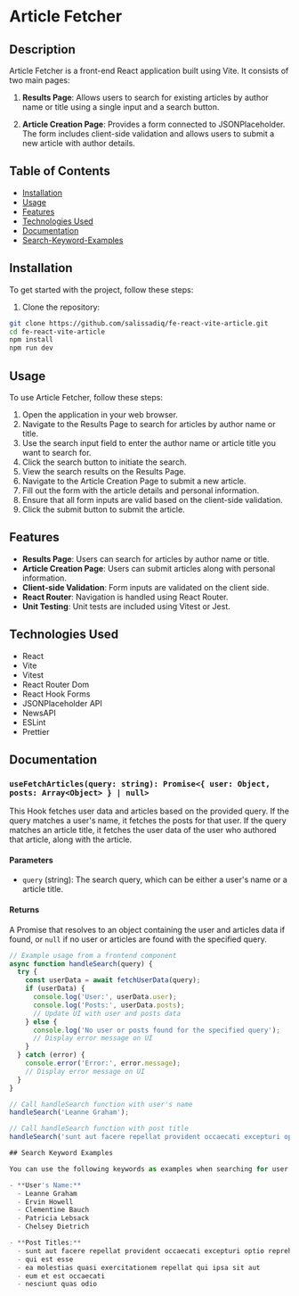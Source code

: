 # Article Fetcher

## Description

Article Fetcher is a front-end React application built using Vite. It consists of two main pages:

1. **Results Page**: Allows users to search for existing articles by author name or title using a single input and a search button.

2. **Article Creation Page**: Provides a form connected to JSONPlaceholder. The form includes client-side validation and allows users to submit a new article with author details.

## Table of Contents

- [Installation](#installation)
- [Usage](#usage)
- [Features](#features)
- [Technologies Used](#technologies-used)
- [Documentation](#Documentation)
- [Search-Keyword-Examples](#Search)

## Installation

To get started with the project, follow these steps:

1. Clone the repository:

```bash
git clone https://github.com/salissadiq/fe-react-vite-article.git
cd fe-react-vite-article
npm install
npm run dev

```
## Usage

To use Article Fetcher, follow these steps:

1. Open the application in your web browser.
2. Navigate to the Results Page to search for articles by author name or title.
3. Use the search input field to enter the author name or article title you want to search for.
4. Click the search button to initiate the search.
5. View the search results on the Results Page.
6. Navigate to the Article Creation Page to submit a new article.
7. Fill out the form with the article details and personal information.
8. Ensure that all form inputs are valid based on the client-side validation.
9. Click the submit button to submit the article.


## Features

* **Results Page**: Users can search for articles by author name or title.
* **Article Creation Page**: Users can submit articles along with personal information.
* **Client-side Validation**: Form inputs are validated on the client side.
* **React Router**: Navigation is handled using React Router.
* **Unit Testing**: Unit tests are included using Vitest or Jest.


## Technologies Used

* React
* Vite
* Vitest
* React Router Dom
* React Hook Forms
* JSONPlaceholder API
* NewsAPI
* ESLint
* Prettier

## Documentation

### `useFetchArticles(query: string): Promise<{ user: Object, posts: Array<Object> } | null>`

This Hook fetches user data and articles based on the provided query. If the query matches a user's name, it fetches the posts for that user. If the query matches an article title, it fetches the user data of the user who authored that article, along with the article.

#### Parameters

- `query` (string): The search query, which can be either a user's name or a article title.

#### Returns

A Promise that resolves to an object containing the user and articles data if found, or `null` if no user or articles are found with the specified query.

```javascript
// Example usage from a frontend component
async function handleSearch(query) {
  try {
    const userData = await fetchUserData(query);
    if (userData) {
      console.log('User:', userData.user);
      console.log('Posts:', userData.posts);
      // Update UI with user and posts data
    } else {
      console.log('No user or posts found for the specified query');
      // Display error message on UI
    }
  } catch (error) {
    console.error('Error:', error.message);
    // Display error message on UI
  }
}

// Call handleSearch function with user's name
handleSearch('Leanne Graham');

// Call handleSearch function with post title
handleSearch('sunt aut facere repellat provident occaecati excepturi optio reprehenderit');

## Search Keyword Examples

You can use the following keywords as examples when searching for user data or posts:

- **User's Name:**
  - Leanne Graham
  - Ervin Howell
  - Clementine Bauch
  - Patricia Lebsack
  - Chelsey Dietrich

- **Post Titles:**
  - sunt aut facere repellat provident occaecati excepturi optio reprehenderit
  - qui est esse
  - ea molestias quasi exercitationem repellat qui ipsa sit aut
  - eum et est occaecati
  - nesciunt quas odio



